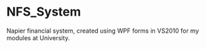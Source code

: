 NFS_System
==========

Napier financial system, created using WPF forms in VS2010 for my modules at University.
